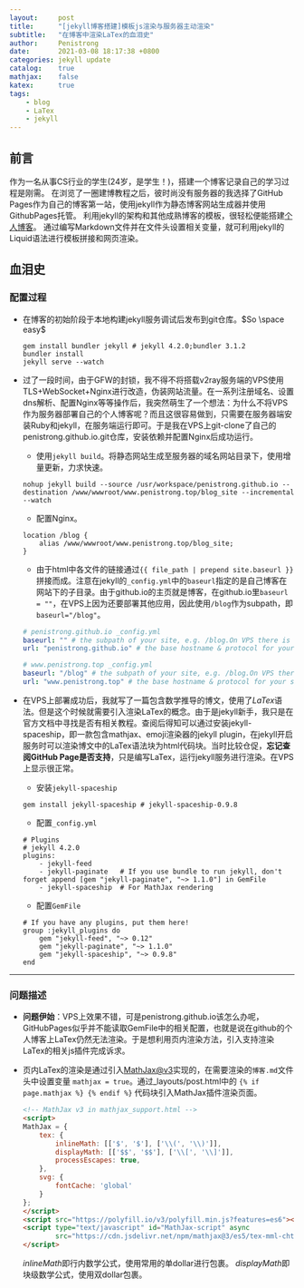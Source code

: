 ```yaml
---
layout:     post
title:      "[jekyll博客搭建]模板js渲染与服务器主动渲染"
subtitle:   "在博客中渲染LaTex的血泪史"
author:     Penistrong
date:       2021-03-08 18:17:38 +0800
categories: jekyll update
catalog:    true
mathjax:    false
katex:      true
tags:
    - blog
    - LaTex
    - jekyll
---
```


## 前言

作为一名从事CS行业的学生(24岁，是学生！)，搭建一个博客记录自己的学习过程是刚需。
在浏览了一圈建博教程之后，彼时尚没有服务器的我选择了GitHub Pages作为自己的博客第一站，使用jekyll作为静态博客网站生成器并使用GithubPages托管。
利用jekyll的架构和其他成熟博客的模板，很轻松便能搭建[个人博客](https://penistrong.github.io)。
通过编写Markdown文件并在文件头设置相关变量，就可利用jekyll的Liquid语法进行模板拼接和网页渲染。

## 血泪史
### 配置过程

- 在博客的初始阶段于本地构建jekyll服务调试后发布到git仓库。$So \space easy$

    ```shell
    gem install bundler jekyll # jekyll 4.2.0;bundler 3.1.2
    bundler install
    jekyll serve --watch
    ```

- 过了一段时间，由于GFW的封锁，我不得不将搭载v2ray服务端的VPS使用TLS+WebSocket+Nginx进行改造，伪装网站流量。在一系列注册域名、设置dns解析、配置Nginx等等操作后，我突然萌生了一个想法：为什么不将VPS作为服务器部署自己的个人博客呢？而且这很容易做到，只需要在服务器端安装Ruby和jekyll，在服务端运行即可。于是我在VPS上git-clone了自己的penistrong.github.io.git仓库，安装依赖并配置Nginx后成功运行。
    - 使用`jekyll build`。将静态网站生成至服务器的域名网站目录下，使用增量更新，力求快速。

    ```shell
    nohup jekyll build --source /usr/workspace/penistrong.github.io --destination /www/wwwroot/www.penistrong.top/blog_site --incremental --watch
    ```

    - 配置Nginx。

    ```nginx
    location /blog {
        alias /www/wwwroot/www.penistrong.top/blog_site;
    }
    ```
    
    - 由于html中各文件的链接通过`{{ file_path | prepend site.baseurl }}`拼接而成。注意在jekyll的`_config.yml`中的`baseurl`指定的是自己博客在网站下的子目录。由于github.io的主页就是博客，在github.io里`baseurl = ""`，在VPS上因为还要部署其他应用，因此使用`/blog`作为subpath，即`baseurl="/blog"`。

    ```yaml
    # penistrong.github.io _config.yml
    baseurl: "" # the subpath of your site, e.g. /blog.On VPS there is "/blog" while "" in penistrong.github.io
    url: "penistrong.github.io" # the base hostname & protocol for your site, e.g. http://example.com

    # www.penistrong.top _config.yml
    baseurl: "/blog" # the subpath of your site, e.g. /blog.On VPS there is "/blog" while "" in penistrong.github.io
    url: "www.penistrong.top" # the base hostname & protocol for your site, e.g. http://example.com 
    ```

- 在VPS上部署成功后，我就写了一篇包含数学推导的博文，使用了$LaTex$语法。但是这个时候就需要引入渲染LaTex的概念。由于是jekyll新手，我只是在官方文档中寻找是否有相关教程。查阅后得知可以通过安装jekyll-spaceship，即一款包含mathjax、emoji渲染器的jekyll plugin，在jekyll开启服务时可以渲染博文中的LaTex语法块为html代码块。当时比较仓促，**忘记查阅GitHub Page是否支持**，只是编写LaTex，运行jekyll服务进行渲染。在VPS上显示很正常。
    - 安装`jekyll-spaceship`

    ```shell
    gem install jekyll-spaceship # jekyll-spaceship-0.9.8
    ```

    - 配置`_config.yml`

    ```shell
    # Plugins
    # jekyll 4.2.0
    plugins:
        - jekyll-feed
        - jekyll-paginate   # If you use bundle to run jekyll, don't forget append [gem "jekyll-paginate", "~> 1.1.0"] in GemFile
        - jekyll-spaceship  # For MathJax rendering
    ```

    - 配置`GemFile`

    ```shell
    # If you have any plugins, put them here!
    group :jekyll_plugins do
        gem "jekyll-feed", "~> 0.12"
        gem "jekyll-paginate", "~> 1.1.0"
        gem "jekyll-spaceship", "~> 0.9.8"
    end
    ```

---

### 问题描述

- **问题伊始**：VPS上效果不错，可是penistrong.github.io该怎么办呢，GitHubPages似乎并不能读取GemFile中的相关配置，也就是说在github的个人博客上LaTex仍然无法渲染。于是想利用页内渲染方法，引入支持渲染LaTex的相关js插件完成诉求。

- 页内LaTex的渲染是通过引入[MathJax@v3](http://docs.mathjax.org/en/latest/index.html)实现的，在需要渲染的`博客.md`文件头中设置变量 `mathjax = true`。通过_layouts/post.html中的 `{% if page.mathjax %} {% endif %}` 代码块引入MathJax插件渲染页面。
    ```html
    <!-- MathJax v3 in mathjax_support.html -->
    <script>
    MathJax = {
        tex: {
            inlineMath: [['$', '$'], ['\\(', '\\)']],
            displayMath: [['$$', '$$'], ['\\[', '\\]']],
            processEscapes: true,
        },
        svg: {
            fontCache: 'global'
        }
    };
    </script>
    <script src="https://polyfill.io/v3/polyfill.min.js?features=es6"></script>
    <script type="text/javascript" id="MathJax-script" async
            src="https://cdn.jsdelivr.net/npm/mathjax@3/es5/tex-mml-chtml.js">
    </script>
    ```
    $inlineMath$即行内数学公式，使用常用的单dollar进行包裹。
    $displayMath$即块级数学公式，使用双dollar包裹。


